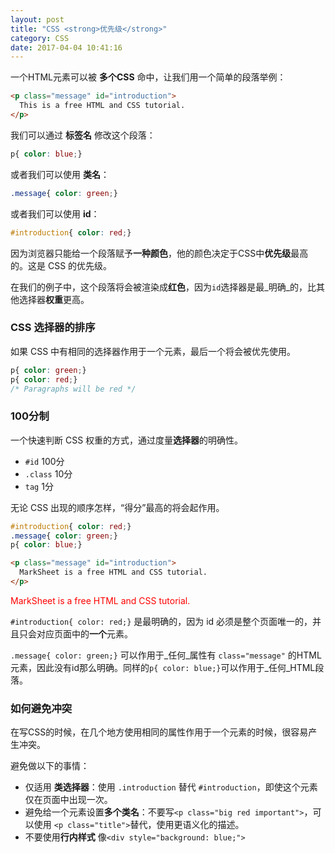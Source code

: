 ```yaml
---
layout: post
title: "CSS <strong>优先级</strong>"
category: CSS
date: 2017-04-04 10:41:16
---
```


一个HTML元素可以被 **多个CSS** 命中，让我们用一个简单的段落举例：


```html
<p class="message" id="introduction">
  This is a free HTML and CSS tutorial.
</p>
```

我们可以通过 **标签名** 修改这个段落：

```css
p{ color: blue;}
```

或者我们可以使用 **类名**：

```css
.message{ color: green;}
```

或者我们可以使用 **id**：

```css
#introduction{ color: red;}
```

因为浏览器只能给一个段落赋予**一种颜色**，他的颜色决定于CSS中**优先级**最高的。这是 CSS 的优先级。

在我们的例子中，这个段落将会被渲染成**红色**，因为`id`选择器是最_明确_的，比其他选择器**权重**更高。

### CSS 选择器的排序

如果 CSS 中有相同的选择器作用于一个元素，最后一个将会被优先使用。

```css
p{ color: green;}
p{ color: red;}
/* Paragraphs will be red */
```

### 100分制

一个快速判断 CSS 权重的方式，通过度量**选择器**的明确性。

* `#id` 100分
* `.class` 10分
* `tag` 1分

无论 CSS 出现的顺序怎样，“得分”最高的将会起作用。

```css
#introduction{ color: red;}
.message{ color: green;}
p{ color: blue;}
```

```html
<p class="message" id="introduction">
  MarkSheet is a free HTML and CSS tutorial.
</p>
```

<div class="result">
  <p style="color: red;">
    MarkSheet is a free HTML and CSS tutorial.
  </p>
</div>

`#introduction{ color: red;}` 是最明确的，因为 id 必须是整个页面唯一的，并且只会对应页面中的**一个**元素。

`.message{ color: green;}` 可以作用于_任何_属性有 `class="message"` 的HTML元素，因此没有id那么明确。同样的`p{ color: blue;}`可以作用于_任何_HTML段落。

### 如何避免冲突

在写CSS的时候，在几个地方使用相同的属性作用于一个元素的时候，很容易产生冲突。

避免做以下的事情：

* 仅适用 **类选择器**：使用 `.introduction` 替代 `#introduction`，即使这个元素仅在页面中出现一次。
* 避免给一个元素设置**多个类名**：不要写`<p class="big red important">`，可以使用 `<p class="title">`替代，使用更语义化的描述。
* 不要使用**行内样式** 像`<div style="background: blue;">`